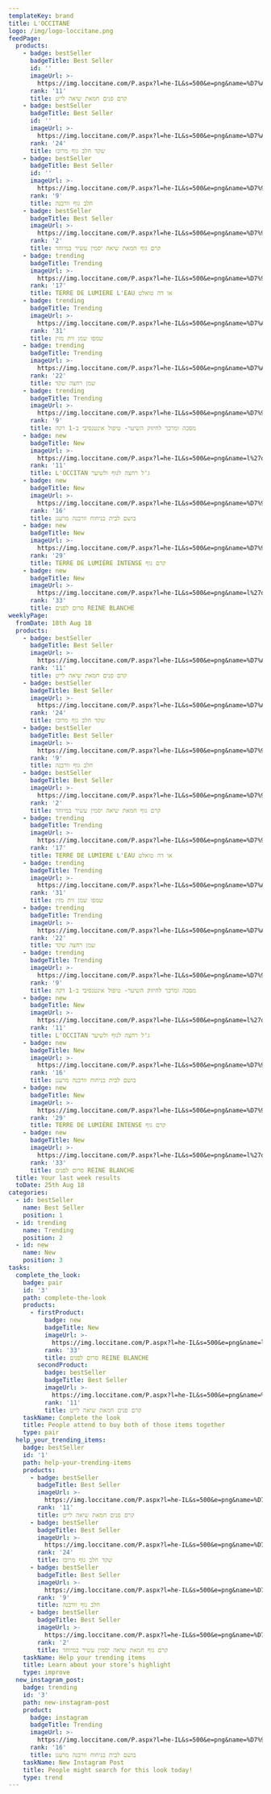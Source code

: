 ```yaml
---
templateKey: brand
title: L'OCCITANE
logo: /img/logo-loccitane.png
feedPage:
  products:
    - badge: bestSeller
      badgeTitle: Best Seller
      id: ''
      imageUrl: >-
        https://img.loccitane.com/P.aspx?l=he-IL&s=500&e=png&name=%D7%A7%D7%A8%D7%9D-%D7%A4%D7%A0%D7%99%D7%9D-%D7%97%D7%9E%D7%90%D7%AA-%D7%A9%D7%99%D7%90%D7%94-%D7%9C%D7%99%D7%99%D7%98&id=01CL050K15_2&v=2&nodef=true
      rank: '11'
      title: קרם פנים חמאת שיאה לייט
    - badge: bestSeller
      badgeTitle: Best Seller
      id: ''
      imageUrl: >-
        https://img.loccitane.com/P.aspx?l=he-IL&s=500&e=png&name=%D7%A9%D7%A7%D7%93-%D7%97%D7%9C%D7%91-%D7%92%D7%95%D7%A3-%D7%9E%D7%A8%D7%95%D7%9B%D7%96&id=29LC200A14&v=2
      rank: '24'
      title: שקד חלב גוף מרוכז
    - badge: bestSeller
      badgeTitle: Best Seller
      id: ''
      imageUrl: >-
        https://img.loccitane.com/P.aspx?l=he-IL&s=500&e=png&name=%D7%97%D7%9C%D7%91-%D7%92%D7%95%D7%A3-%D7%95%D7%95%D7%A8%D7%91%D7%A0%D7%94&id=15LC250VB3&v=2
      rank: '9'
      title: חלב גוף וורבנה
    - badge: bestSeller
      badgeTitle: Best Seller
      imageUrl: >-
        https://img.loccitane.com/P.aspx?l=he-IL&s=500&e=png&name=%D7%97%D7%9E%D7%90%D7%AA-%D7%A9%D7%99%D7%90%D7%94-%D7%9C%27%D7%90%D7%95%D7%A7%D7%A1%D7%99%D7%98%D7%9F-l%27occitane-%D7%A7%D7%A8%D7%9D-%D7%92%D7%95%D7%A3-%D7%A2%D7%A9%D7%99%D7%A8-%D7%91%D7%9E%D7%99%D7%95%D7%97%D7%93-&id=01BF070KJ18&v=2
      rank: '2'
      title: קרם גוף חמאת שיאה יסמין עשיר במיוחד
    - badge: trending
      badgeTitle: Trending
      imageUrl: >-
        https://img.loccitane.com/P.aspx?l=he-IL&s=500&e=png&name=%D7%9C%27%D7%90%D7%95%D7%A7%D7%A1%D7%99%D7%98%D7%9F-l%27occitane-%D7%90%D7%95-%D7%93%D7%94-%D7%98%D7%95%D7%90%D7%9C%D7%98-terre-de-lumiere-l%27eau&id=18ET090TL17&v=2
      rank: '17'
      title: TERRE DE LUMIERE L'EAU או דה טואלט
    - badge: trending
      badgeTitle: Trending
      imageUrl: >-
        https://img.loccitane.com/P.aspx?l=he-IL&s=500&e=png&name=%D7%A9%D7%9E%D7%A4%D7%95-%D7%96%D7%99%D7%AA-%D7%9E%D7%96%D7%99%D7%9F-%D7%9C%D7%A9%D7%99%D7%A2%D7%A8-l%27occitane&id=17SH300N18&v=2
      rank: '31'
      title: שמפו שמן זית מזין
    - badge: trending
      badgeTitle: Trending
      imageUrl: >-
        https://img.loccitane.com/P.aspx?l=he-IL&s=500&e=png&name=%D7%A9%D7%9E%D7%9F-%D7%A8%D7%97%D7%A6%D7%94-%D7%A9%D7%A7%D7%93&id=29HD250A15&v=2
      rank: '22'
      title: שמן רחצה שקד
    - badge: trending
      badgeTitle: Trending
      imageUrl: >-
        https://img.loccitane.com/P.aspx?l=he-IL&s=500&e=png&name=%D7%9E%D7%A1%D7%9B%D7%94-%D7%95%D7%9E%D7%A8%D7%9B%D7%9A-%D7%9C%D7%97%D7%99%D7%96%D7%95%D7%A7-%D7%94%D7%A9%D7%99%D7%A2%D7%A8-%D7%98%D7%99%D7%A4%D7%95%D7%9C-%D7%90%D7%99%D7%A0%D7%98%D7%A0%D7%A1%D7%99%D7%91%D7%99-%D7%91-1-%D7%93%D7%A7%D7%94&id=17IC200D15&v=2
      rank: '9'
      title: מסכה ומרכך לחיזוק השיער- טיפול אינטנסיבי ב-1 דקה
    - badge: new
      badgeTitle: New
      imageUrl: >-
        https://img.loccitane.com/P.aspx?l=he-IL&s=500&e=png&name=l%27occitan-%D7%92%27%D7%9C-%D7%A8%D7%97%D7%A6%D7%94-%D7%9C%D7%92%D7%95%D7%A3-%D7%95%D7%9C%D7%A9%D7%99%D7%A2%D7%A8&id=20GD250OC&v=2
      rank: '11'
      title: L'OCCITAN ג'ל רחצה לגוף ולשיער
    - badge: new
      badgeTitle: New
      imageUrl: >-
        https://img.loccitane.com/P.aspx?l=he-IL&s=500&e=png&name=%D7%91%D7%95%D7%A9%D7%9D-%D7%9C%D7%91%D7%99%D7%AA-%D7%91%D7%A0%D7%99%D7%97%D7%95%D7%97-%D7%95%D7%95%D7%A8%D7%91%D7%A0%D7%94-%D7%9E%D7%A8%D7%A2%D7%A0%D7%9F&id=26PM100VB15&v=2
      rank: '16'
      title: בושם לבית בניחוח וורבנה מרענן
    - badge: new
      badgeTitle: New
      imageUrl: >-
        https://img.loccitane.com/P.aspx?l=he-IL&s=500&e=png&name=%D7%9C%27%D7%90%D7%95%D7%A7%D7%A1%D7%99%D7%98%D7%9F-terre-de-lumiere-intense-%D7%A7%D7%A8%D7%9D-%D7%92%D7%95%D7%A3&id=18BL250TL17I&v=2
      rank: '29'
      title: TERRE DE LUMIÈRE INTENSE קרם גוף
    - badge: new
      badgeTitle: New
      imageUrl: >-
        https://img.loccitane.com/P.aspx?l=he-IL&s=500&e=png&name=l%27occitane-%D7%A1%D7%A8%D7%95%D7%9D-%D7%9C%D7%A4%D7%A0%D7%99%D7%9D-reine-blanche&id=38WS030A18&v=2
      rank: '33'
      title: סרום לפנים REINE BLANCHE
weeklyPage:
  fromDate: 18th Aug 18
  products:
    - badge: bestSeller
      badgeTitle: Best Seller
      imageUrl: >-
        https://img.loccitane.com/P.aspx?l=he-IL&s=500&e=png&name=%D7%A7%D7%A8%D7%9D-%D7%A4%D7%A0%D7%99%D7%9D-%D7%97%D7%9E%D7%90%D7%AA-%D7%A9%D7%99%D7%90%D7%94-%D7%9C%D7%99%D7%99%D7%98&id=01CL050K15_2&v=2&nodef=true
      rank: '11'
      title: קרם פנים חמאת שיאה לייט
    - badge: bestSeller
      badgeTitle: Best Seller
      imageUrl: >-
        https://img.loccitane.com/P.aspx?l=he-IL&s=500&e=png&name=%D7%A9%D7%A7%D7%93-%D7%97%D7%9C%D7%91-%D7%92%D7%95%D7%A3-%D7%9E%D7%A8%D7%95%D7%9B%D7%96&id=29LC200A14&v=2
      rank: '24'
      title: שקד חלב גוף מרוכז
    - badge: bestSeller
      badgeTitle: Best Seller
      imageUrl: >-
        https://img.loccitane.com/P.aspx?l=he-IL&s=500&e=png&name=%D7%97%D7%9C%D7%91-%D7%92%D7%95%D7%A3-%D7%95%D7%95%D7%A8%D7%91%D7%A0%D7%94&id=15LC250VB3&v=2
      rank: '9'
      title: חלב גוף וורבנה
    - badge: bestSeller
      badgeTitle: Best Seller
      imageUrl: >-
        https://img.loccitane.com/P.aspx?l=he-IL&s=500&e=png&name=%D7%97%D7%9E%D7%90%D7%AA-%D7%A9%D7%99%D7%90%D7%94-%D7%9C%27%D7%90%D7%95%D7%A7%D7%A1%D7%99%D7%98%D7%9F-l%27occitane-%D7%A7%D7%A8%D7%9D-%D7%92%D7%95%D7%A3-%D7%A2%D7%A9%D7%99%D7%A8-%D7%91%D7%9E%D7%99%D7%95%D7%97%D7%93-&id=01BF070KJ18&v=2
      rank: '2'
      title: קרם גוף חמאת שיאה יסמין עשיר במיוחד
    - badge: trending
      badgeTitle: Trending
      imageUrl: >-
        https://img.loccitane.com/P.aspx?l=he-IL&s=500&e=png&name=%D7%9C%27%D7%90%D7%95%D7%A7%D7%A1%D7%99%D7%98%D7%9F-l%27occitane-%D7%90%D7%95-%D7%93%D7%94-%D7%98%D7%95%D7%90%D7%9C%D7%98-terre-de-lumiere-l%27eau&id=18ET090TL17&v=2
      rank: '17'
      title: TERRE DE LUMIERE L'EAU או דה טואלט
    - badge: trending
      badgeTitle: Trending
      imageUrl: >-
        https://img.loccitane.com/P.aspx?l=he-IL&s=500&e=png&name=%D7%A9%D7%9E%D7%A4%D7%95-%D7%96%D7%99%D7%AA-%D7%9E%D7%96%D7%99%D7%9F-%D7%9C%D7%A9%D7%99%D7%A2%D7%A8-l%27occitane&id=17SH300N18&v=2
      rank: '31'
      title: שמפו שמן זית מזין
    - badge: trending
      badgeTitle: Trending
      imageUrl: >-
        https://img.loccitane.com/P.aspx?l=he-IL&s=500&e=png&name=%D7%A9%D7%9E%D7%9F-%D7%A8%D7%97%D7%A6%D7%94-%D7%A9%D7%A7%D7%93&id=29HD250A15&v=2
      rank: '22'
      title: שמן רחצה שקד
    - badge: trending
      badgeTitle: Trending
      imageUrl: >-
        https://img.loccitane.com/P.aspx?l=he-IL&s=500&e=png&name=%D7%9E%D7%A1%D7%9B%D7%94-%D7%95%D7%9E%D7%A8%D7%9B%D7%9A-%D7%9C%D7%97%D7%99%D7%96%D7%95%D7%A7-%D7%94%D7%A9%D7%99%D7%A2%D7%A8-%D7%98%D7%99%D7%A4%D7%95%D7%9C-%D7%90%D7%99%D7%A0%D7%98%D7%A0%D7%A1%D7%99%D7%91%D7%99-%D7%91-1-%D7%93%D7%A7%D7%94&id=17IC200D15&v=2
      rank: '9'
      title: מסכה ומרכך לחיזוק השיער- טיפול אינטנסיבי ב-1 דקה
    - badge: new
      badgeTitle: New
      imageUrl: >-
        https://img.loccitane.com/P.aspx?l=he-IL&s=500&e=png&name=l%27occitan-%D7%92%27%D7%9C-%D7%A8%D7%97%D7%A6%D7%94-%D7%9C%D7%92%D7%95%D7%A3-%D7%95%D7%9C%D7%A9%D7%99%D7%A2%D7%A8&id=20GD250OC&v=2
      rank: '11'
      title: L'OCCITAN ג'ל רחצה לגוף ולשיער
    - badge: new
      badgeTitle: New
      imageUrl: >-
        https://img.loccitane.com/P.aspx?l=he-IL&s=500&e=png&name=%D7%91%D7%95%D7%A9%D7%9D-%D7%9C%D7%91%D7%99%D7%AA-%D7%91%D7%A0%D7%99%D7%97%D7%95%D7%97-%D7%95%D7%95%D7%A8%D7%91%D7%A0%D7%94-%D7%9E%D7%A8%D7%A2%D7%A0%D7%9F&id=26PM100VB15&v=2
      rank: '16'
      title: בושם לבית בניחוח וורבנה מרענן
    - badge: new
      badgeTitle: New
      imageUrl: >-
        https://img.loccitane.com/P.aspx?l=he-IL&s=500&e=png&name=%D7%9C%27%D7%90%D7%95%D7%A7%D7%A1%D7%99%D7%98%D7%9F-terre-de-lumiere-intense-%D7%A7%D7%A8%D7%9D-%D7%92%D7%95%D7%A3&id=18BL250TL17I&v=2
      rank: '29'
      title: TERRE DE LUMIÈRE INTENSE קרם גוף
    - badge: new
      badgeTitle: New
      imageUrl: >-
        https://img.loccitane.com/P.aspx?l=he-IL&s=500&e=png&name=l%27occitane-%D7%A1%D7%A8%D7%95%D7%9D-%D7%9C%D7%A4%D7%A0%D7%99%D7%9D-reine-blanche&id=38WS030A18&v=2
      rank: '33'
      title: סרום לפנים REINE BLANCHE
  title: Your last week results
  toDate: 25th Aug 18
categories:
  - id: bestSeller
    name: Best Seller
    position: 1
  - id: trending
    name: Trending
    position: 2
  - id: new
    name: New
    position: 3
tasks:
  complete_the_look:
    badge: pair
    id: '3'
    path: complete-the-look
    products:
      - firstProduct:
          badge: new
          badgeTitle: New
          imageUrl: >-
            https://img.loccitane.com/P.aspx?l=he-IL&s=500&e=png&name=l%27occitane-%D7%A1%D7%A8%D7%95%D7%9D-%D7%9C%D7%A4%D7%A0%D7%99%D7%9D-reine-blanche&id=38WS030A18&v=2
          rank: '33'
          title: סרום לפנים REINE BLANCHE
        secondProduct:
          badge: bestSeller
          badgeTitle: Best Seller
          imageUrl: >-
            https://img.loccitane.com/P.aspx?l=he-IL&s=500&e=png&name=%D7%A7%D7%A8%D7%9D-%D7%A4%D7%A0%D7%99%D7%9D-%D7%97%D7%9E%D7%90%D7%AA-%D7%A9%D7%99%D7%90%D7%94-%D7%9C%D7%99%D7%99%D7%98&id=01CL050K15_2&v=2&nodef=true
          rank: '11'
          title: קרם פנים חמאת שיאה לייט
    taskName: Complete the look
    title: People attend to buy both of those items together
    type: pair
  help_your_trending_items:
    badge: bestSeller
    id: '1'
    path: help-your-trending-items
    products:
      - badge: bestSeller
        badgeTitle: Best Seller
        imageUrl: >-
          https://img.loccitane.com/P.aspx?l=he-IL&s=500&e=png&name=%D7%A7%D7%A8%D7%9D-%D7%A4%D7%A0%D7%99%D7%9D-%D7%97%D7%9E%D7%90%D7%AA-%D7%A9%D7%99%D7%90%D7%94-%D7%9C%D7%99%D7%99%D7%98&id=01CL050K15_2&v=2&nodef=true
        rank: '11'
        title: קרם פנים חמאת שיאה לייט
      - badge: bestSeller
        badgeTitle: Best Seller
        imageUrl: >-
          https://img.loccitane.com/P.aspx?l=he-IL&s=500&e=png&name=%D7%A9%D7%A7%D7%93-%D7%97%D7%9C%D7%91-%D7%92%D7%95%D7%A3-%D7%9E%D7%A8%D7%95%D7%9B%D7%96&id=29LC200A14&v=2
        rank: '24'
        title: שקד חלב גוף מרוכז
      - badge: bestSeller
        badgeTitle: Best Seller
        imageUrl: >-
          https://img.loccitane.com/P.aspx?l=he-IL&s=500&e=png&name=%D7%97%D7%9C%D7%91-%D7%92%D7%95%D7%A3-%D7%95%D7%95%D7%A8%D7%91%D7%A0%D7%94&id=15LC250VB3&v=2
        rank: '9'
        title: חלב גוף וורבנה
      - badge: bestSeller
        badgeTitle: Best Seller
        imageUrl: >-
          https://img.loccitane.com/P.aspx?l=he-IL&s=500&e=png&name=%D7%97%D7%9E%D7%90%D7%AA-%D7%A9%D7%99%D7%90%D7%94-%D7%9C%27%D7%90%D7%95%D7%A7%D7%A1%D7%99%D7%98%D7%9F-l%27occitane-%D7%A7%D7%A8%D7%9D-%D7%92%D7%95%D7%A3-%D7%A2%D7%A9%D7%99%D7%A8-%D7%91%D7%9E%D7%99%D7%95%D7%97%D7%93-&id=01BF070KJ18&v=2
        rank: '2'
        title: קרם גוף חמאת שיאה יסמין עשיר במיוחד
    taskName: Help your trending items
    title: Learn about your store’s highlight
    type: improve
  new_instagram_post:
    badge: trending
    id: '3'
    path: new-instagram-post
    product:
      badge: instagram
      badgeTitle: Trending
      imageUrl: >-
        https://img.loccitane.com/P.aspx?l=he-IL&s=500&e=png&name=%D7%91%D7%95%D7%A9%D7%9D-%D7%9C%D7%91%D7%99%D7%AA-%D7%91%D7%A0%D7%99%D7%97%D7%95%D7%97-%D7%95%D7%95%D7%A8%D7%91%D7%A0%D7%94-%D7%9E%D7%A8%D7%A2%D7%A0%D7%9F&id=26PM100VB15&v=2
      rank: '16'
      title: בושם לבית בניחוח וורבנה מרענן
    taskName: New Instagram Post
    title: People might search for this look today!
    type: trend
---
```


